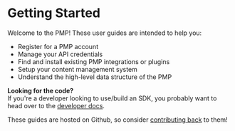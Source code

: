 # Getting Started

Welcome to the PMP!  These user guides are intended to help you:

 * Register for a PMP account
 * Manage your API credentials
 * Find and install existing PMP integrations or plugins
 * Setup your content management system
 * Understand the high-level data structure of the PMP

<div class="alert alert-warning media">
  <i class="fa fa-code fa-3x pull-left media-object"></i>
  <div class="media-body">
    <b>Looking for the code?</b><br/>If you're a developer looking to use/build an SDK, you probably want to head over to the <a href="/docs">developer docs</a>.
  </div>
</div>

These guides are hosted on Github, so consider [contributing back](https://github.com/publicmediaplatform/support.pmp.io/tree/master/docs/users) to them!
